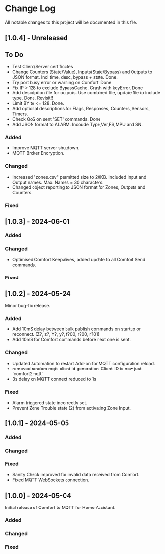 # Change Log
All notable changes to this project will be documented in this file.

## [1.0.4] - Unreleased

## To Do ##
 - Test Client/Server certificates
 - Change Counters (State/Value), Inputs(State/Bypass) and Outputs to JSON format. Incl time, desc, bypass + state. Done.
 - Try port busy error or warning on Comfort. Done
 - Fix IP > 128 to exclude BypassCache. Crash with keyError. Done
 - Add description file for outputs. Use combined file, update file to include type. Done. Revisit!!
 - Limit BY to <= 128. Done.
 - Add optional descriptions for Flags, Responses, Counters, Sensors, Timers.
 - Check QoS on sent 'SET' commands. Done
 - Add JSON format to ALARM. Incoude Type,Ver,FS,MPU and SN.

### Added
 - Improve MQTT server shutdown.
 - MQTT Broker Encryption.
 

### Changed
 - Increased "zones.csv" permitted size to 20KB. Included Input and Output names. Max. Names = 30 characters.
 - Changed object reporting to JSON format for Zones, Outputs and Counters.

### Fixed


## [1.0.3] - 2024-06-01

### Added

### Changed
 - Optimised Comfort Keepalives, added update to all Comfort Send commands.

### Fixed


## [1.0.2] - 2024-05-24
Minor bug-fix release.

### Added
 - Add 10mS delay between bulk publish commands on startup or reconnect. (Z?, z?, Y?, y?, f?00, r?00, r?01)
 - Add 10mS for Comfort commands before next one is sent.

### Changed
 - Updated Automation to restart Add-on for MQTT configuration reload.
 - removed random mqtt-client id generation. Client-ID is now just 'comfort2mqtt'
 - 3s delay on MQTT connect reduced to 1s

### Fixed
 - Alarm triggered state incorrectly set.
 - Prevent Zone Trouble state (2) from activating Zone Input.


## [1.0.1] - 2024-05-05
  
### Added
 
### Changed
  
### Fixed
 - Sanity Check improved for invalid data received from Comfort.
 - Fixed MQTT WebSockets connection.


## [1.0.0] - 2024-05-04
Initial release of Comfort to MQTT for Home Assistant.
 
### Added
 
### Changed
  
### Fixed
 
